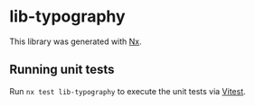 # lib-typography

This library was generated with [Nx](https://nx.dev).

## Running unit tests

Run `nx test lib-typography` to execute the unit tests via [Vitest](https://vitest.dev/).
